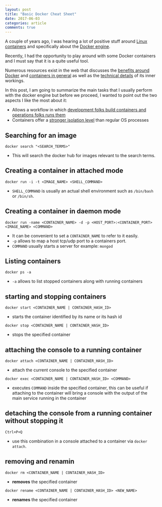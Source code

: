 ```yaml
---
layout: post
title: "Basic Docker Cheat Sheet"
date: 2017-06-03
categories: article
comments: true
---
```


A couple of years ago, I was hearing a lot of positive stuff around [Linux containers](https://linuxcontainers.org) and specifically about the [Docker engine](https://www.docker.com/).

Recently, I had the opportunity to play around with some Docker containers and I must say that it is a quite useful tool.

Numerous resources exist in the web that discusses the [benefits around Docker](https://access.redhat.com/documentation/en-US/Red_Hat_Enterprise_Linux/7/html/7.0_Release_Notes/sect-Red_Hat_Enterprise_Linux-7.0_Release_Notes-Linux_Containers_with_Docker_Format-Advantages_of_Using_Docker.html) and [containers in general](https://www.jpablo128.com/why-use-lxc-linux-containers/) as well as the [technical details](http://blog.scottlowe.org/2013/11/25/a-brief-introduction-to-linux-containers-with-lxc/) of its inner workings.

In this post, I am going to summarize the main tasks that I usually perform with the docker engine but before we proceed, I wanted to point out the two aspects I like the most about it:
- Allows a workflow in which [development folks build containers and operations folks runs them](https://www.dockerbook.com/)
- Containers offer a [stronger isolation level](https://docs.docker.com/engine/security/security/) than regular OS processes

## Searching for an image
`docker search "<SEARCH_TERMS>"`

- This will search the docker hub for images relevant to the search terms.


## Creating a container in attached mode
`docker run -i -t <IMAGE_NAME> <SHELL_COMMAND>`

- `SHELL_COMMAND` is usually an actual shell environment such as `/bin/bash` or `/bin/sh`.

## Creating a container in daemon mode
`docker run -name <CONTAINER_NAME> -d -p <HOST_PORT>:<CONTAINER_PORT> <IMAGE_NAME> <COMMAND>`

- It can be convenient to set a `CONTAINER_NAME` to refer to it easily.
- `-p` allows to map a host tcp/udp port to a containers port.
- `COMMAND` usually starts a server for example: `mongod`


## Listing containers
`docker ps -a`

- `-a` allows to list stopped containers along with running containers

## starting and stopping containers
`docker start <CONTAINER_NAME | CONTAINER_HASH_ID>`
- starts the container identified by its name or its hash id

`docker stop <CONTAINER_NAME | CONTAINER_HASH_ID>`
- stops the specified container

## attaching the console to a running container
`docker attach <CONTAINER_NAME | CONTAINER_HASH_ID>`
- attach the current console to the specified container

`docker exec <CONTAINER_NAME | CONTAINER_HASH_ID> <COMMAND>`
- executes `COMMAND` inside the specified container, this can be useful if attaching to the container will bring a console with the output of the main service running in the container

## detaching the console from a running container without stopping it
`Ctrl+P+Q` 
- use this combination in a console attached to a container via `docker attach`.

## removing and renamin
`docker rm <CONTAINER_NAME | CONTAINER_HASH_ID>`
- **removes** the specified container

`docker rename <CONTAINER_NAME | CONTAINER_HASH_ID> <NEW_NAME>` 
- **renames** the specified container
